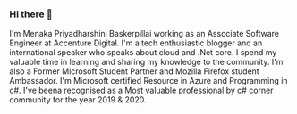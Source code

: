 ### Hi there 👋

I'm Menaka Priyadharshini Baskerpillai working as an Associate Software Engineer at Accenture Digital. I'm a tech enthusiastic blogger and an international speaker who speaks about cloud and .Net core. I spend my valuable time in learning and sharing my knowledge to the community. I'm also a Former Microsoft Student Partner and Mozilla Firefox student Ambassador. I'm Microsoft certified Resource in Azure and Programming in c#. I've beena recognised as a Most valuable professional by c# corner community for the year 2019 & 2020.

<!--
**MenakaBasker/MenakaBasker** is a ✨ _special_ ✨ repository because its `README.md` (this file) appears on your GitHub profile.

Here are some ideas to get you started:

- 🔭 I’m currently working on ...
- 🌱 I’m currently learning ...
- 👯 I’m looking to collaborate on ...
- 🤔 I’m looking for help with ...
- 💬 Ask me about ...
- 📫 How to reach me: ...
- 😄 Pronouns: ...
- ⚡ Fun fact: ...
-->
